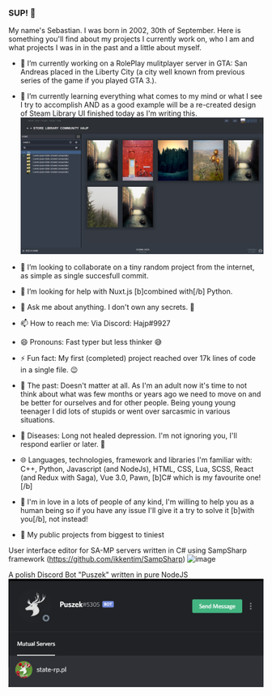 ### SUP! 👋

My name's Sebastian. I was born in 2002, 30th of September.
Here is something you'll find about my projects I currently work on, who I am and what projects I was in in the past and a little about myself.

- 🔭 I’m currently working on a RolePlay mulitplayer server in GTA: San Andreas placed in the Liberty City (a city well known from previous series of the game if you played GTA 3.).
- 🌱 I’m currently learning everything what comes to my mind or what I see I try to accomplish AND as a good example will be a re-created design of Steam Library UI finished today as I'm writing this.
![image](https://github.com/Hy4e/Hy4e/blob/main/2020.12.29-16.04.png)
- 👯 I’m looking to collaborate on a tiny random project from the internet, as simple as single succesfull commit.
- 🤔 I’m looking for help with Nuxt.js [b]combined with[/b] Python.
- 💬 Ask me about anything. I don't own any secrets. 👀
- 📫 How to reach me: Via Discord: Hajp#9927
- 😄 Pronouns: Fast typer but less thinker 😅
- ⚡ Fun fact: My first (completed) project reached over 17k lines of code in a single file. 😉
- 🌟 The past: Doesn't matter at all. As I'm an adult now it's time to not think about what was few months or years ago we need to move on and be better for ourselves and for other people. Being young young teenager I did lots of stupids or went over sarcasmic in various situations.
- 🤒 Diseases: Long not healed depression. I'm not ignoring you, I'll respond earlier or later. 🤙 
- 🌐 Languages, technologies, framework and libraries I'm familiar with: C++, Python, Javascript (and NodeJs), HTML, CSS, Lua, SCSS, React (and Redux with Saga), Vue 3.0, Pawn, [b]C# which is my favourite one![/b]
- 💖 I'm in love in a lots of people of any kind, I'm willing to help you as a human being so if you have any issue I'll give it a try to solve it [b]with you[/b], not instead!

- 📓 My public projects from biggest to tiniest
 
 User interface editor for SA-MP servers written in C# using SampSharp framework (https://github.com/ikkentim/SampSharp)
![image](https://camo.githubusercontent.com/d371165eda4e342ea67672201eabe28ab1a7fe804cd83d24ef95099bd26cdad5/68747470733a2f2f696d6775722e636f6d2f74484c427169472e706e67)
 
A polish Discord Bot "Puszek" written in pure NodeJS
![DiscordBotPreview](https://github.com/Hy4e/Hy4e/blob/main/Zrzut%20ekranu%20(583).png)




